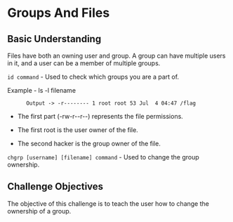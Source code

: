 # Groups And Files

## Basic Understanding

Files have both an owning user and group. A group can have multiple users in it, and a user can be a member of multiple groups.

`id command` - Used to check which groups you are a part of.

Example - ls -l filename
         
          Output -> -r-------- 1 root root 53 Jul  4 04:47 /flag

- The first part (-rw-r--r--) represents the file permissions.

- The first root is the user owner of the file.

- The second hacker is the group owner of the file.

`chgrp [username] [filename] command` - Used to change the group ownership.

## Challenge Objectives

The objective of this challenge is to teach the user how to change the ownership of a group.





